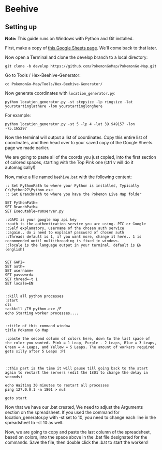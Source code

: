 # Beehive

## Setting up

**Note:** This guide runs on Windows with Python and Git installed.

First, make a copy of [this Google Sheets page](https://docs.google.com/spreadsheets/d/1Uh4VITpCciSy8pRh9I7OZuNiM-LizyBJcU7WR8oi7yY/edit#gid=263691484). We'll come back to that later.

Now open a Terminal and clone the develop branch to a local directory:

```
git clone -b develop https://github.com/PokemonGoMap/PokemonGo-Map.git
```

Go to Tools / Hex-Beehive-Generator:

```
cd PokemonGo-Map/Tools/Hex-Beehive-Generator/
```

Now generate coordinates with `location_generator.py`:

```
python location_generator.py -st stepsize -lp ringsize -lat yourstartinglathere -lon yourstartinglonghere
```

For example:

```
python location_generator.py -st 5 -lp 4 -lat 39.949157 -lon -75.165297
```

Now the terminal will output a list of coordinates. Copy this entire list of coordinates, and then head over to your saved copy of the Google Sheets page we made earlier.

We are going to paste all of the coords you just copied, into the first section of colored spaces, starting with the Top Pink one (ctrl v will do it automagically!)

Now, make a file named `beehive.bat` with the following content:

```
:: Set PythonPath to where your Python is installed, Typically C:\Python27\Python.exe
:: Set BranchPath to where you have the Pokemon Live Map folder

SET PythonPath=
SET BranchPath=
SET Executable=runserver.py

::GAPI is your google map api key
::auth is the authentication service you are using. PTC or Google
::Self explanatory, username of the chosen auth service
::again.. do i need to explain? password of chosen auth
::Threads default is 1, if you want more, change it here.. 1 is recommended until multithreading is fixed in windows.
::locale is the language output in your terminal, default is EN (english)


SET GAPI=
SET auth=
SET username=
SET password=
SET thread=-t 1
SET locale=EN


::kill all python processes
:start
cls
taskkill /IM python.exe /F
echo Starting worker processes....


::title of this command window
title Pokemon Go Map

::paste the second column of colors here, down to the last space of the color you wanted. Pink = 1 Leap, Purple - 2 Leaps, Blue = 3 Leaps, Green = 4 Leaps, and Yellow = 5 Leaps. The amount of workers required gets silly after 5 Leaps :P)



::this part is the time it will pause till going back to the start again to restart the servers (edit the 1801 to change the delay in seconds)

echo Waiting 30 minutes to restart all processes
ping 127.0.0.1 -n 1801 > nul

goto start
```

Now that we have our .bat created, We need to adjust the Arguments section on the spreadsheet. If you used the command for location_generator.py with -st set to 10, you need to change each line in the spreadsheet to -st 10 as well.

Now, we are going to copy and paste the last column of the spreadsheet, based on colors, into the space above in the .bat file designated for the commands. Save the file, then double click the .bat to start the workers!

